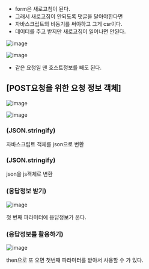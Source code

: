 - form은 새로고침이 된다.
- 그래서 새로고침이 안되도록 댓글을 달아야한다면
- 자바스크립트의 비동기를 써야하고 그게 csr이다.
- 데이터를 주고 받지만 새로고침이 일어나면 안된다.

![image](https://user-images.githubusercontent.com/108928206/197370694-005983e6-4918-4a22-a94e-2b0e30596018.png)

![image](https://user-images.githubusercontent.com/108928206/197370726-9482d7fe-c4bd-4a03-b966-83ef67512e89.png)

- 같은 요청일 땐 호스트정보를 빼도 된다.

## [POST요청을 위한 요청 정보 객체]

![image](https://user-images.githubusercontent.com/108928206/197370931-90a52777-a590-4b85-b5e4-03d2660f72ef.png)

![image](https://user-images.githubusercontent.com/108928206/197370937-bd23481c-0dbc-48cd-a737-6e7bb04f9c9e.png)

### (JSON.stringify)

자바스크립트 객체를 json으로 변환

### (JSON.stringify)

json을 js객체로 변환

### (응답정보 받기)

![image](https://user-images.githubusercontent.com/108928206/197371057-db986cc9-d947-406a-99ee-c0483a2b4db3.png)

첫 번째 파라미터에 응답정보가 온다.

### (응답정보를 활용하기)

![image](https://user-images.githubusercontent.com/108928206/197371082-6b58432a-fd4e-4923-af3b-7fbc5aee2b1a.png)

then으로 또 오면 첫번째 파라미터를 받아서 사용할 수 가 있다.
